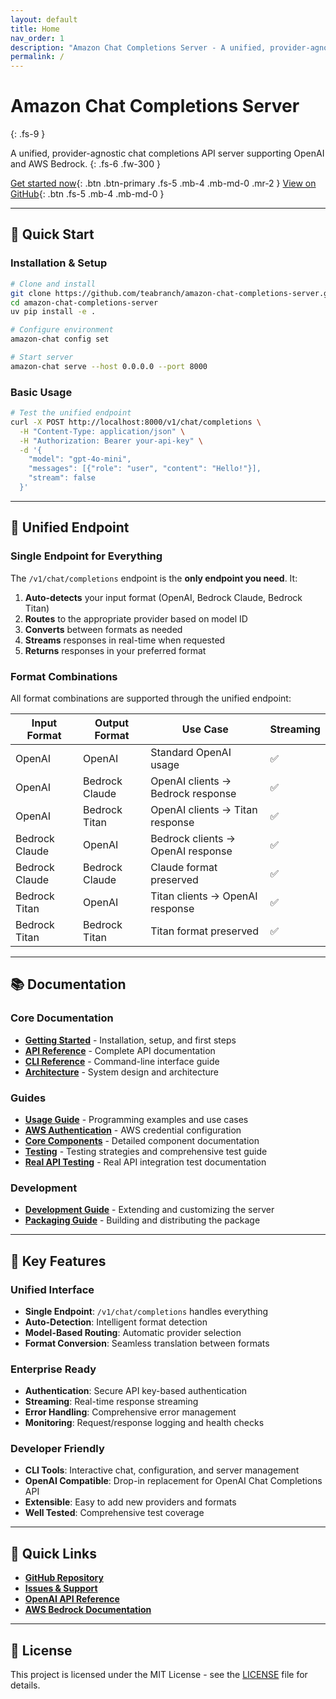 ```yaml
---
layout: default
title: Home
nav_order: 1
description: "Amazon Chat Completions Server - A unified, provider-agnostic chat completions API server"
permalink: /
---
```


# Amazon Chat Completions Server
{: .fs-9 }

A unified, provider-agnostic chat completions API server supporting OpenAI and AWS Bedrock.
{: .fs-6 .fw-300 }

[Get started now](getting-started){: .btn .btn-primary .fs-5 .mb-4 .mb-md-0 .mr-2 }
[View on GitHub](https://github.com/teabranch/amazon-chat-completions-server){: .btn .fs-5 .mb-4 .mb-md-0 }

---

## 🚀 Quick Start

### Installation & Setup

```bash
# Clone and install
git clone https://github.com/teabranch/amazon-chat-completions-server.git
cd amazon-chat-completions-server
uv pip install -e .

# Configure environment
amazon-chat config set

# Start server
amazon-chat serve --host 0.0.0.0 --port 8000
```

### Basic Usage

```bash
# Test the unified endpoint
curl -X POST http://localhost:8000/v1/chat/completions \
  -H "Content-Type: application/json" \
  -H "Authorization: Bearer your-api-key" \
  -d '{
    "model": "gpt-4o-mini",
    "messages": [{"role": "user", "content": "Hello!"}],
    "stream": false
  }'
```

---

## 🔄 Unified Endpoint

### Single Endpoint for Everything

The `/v1/chat/completions` endpoint is the **only endpoint you need**. It:

1. **Auto-detects** your input format (OpenAI, Bedrock Claude, Bedrock Titan)
2. **Routes** to the appropriate provider based on model ID
3. **Converts** between formats as needed
4. **Streams** responses in real-time when requested
5. **Returns** responses in your preferred format

### Format Combinations

All format combinations are supported through the unified endpoint:

| Input Format | Output Format | Use Case | Streaming |
|-------------|---------------|----------|-----------|
| OpenAI | OpenAI | Standard OpenAI usage | ✅ |
| OpenAI | Bedrock Claude | OpenAI clients → Bedrock response | ✅ |
| OpenAI | Bedrock Titan | OpenAI clients → Titan response | ✅ |
| Bedrock Claude | OpenAI | Bedrock clients → OpenAI response | ✅ |
| Bedrock Claude | Bedrock Claude | Claude format preserved | ✅ |
| Bedrock Titan | OpenAI | Titan clients → OpenAI response | ✅ |
| Bedrock Titan | Bedrock Titan | Titan format preserved | ✅ |

---

## 📚 Documentation

### Core Documentation

- **[Getting Started](getting-started)** - Installation, setup, and first steps
- **[API Reference](api-reference)** - Complete API documentation
- **[CLI Reference](cli-reference)** - Command-line interface guide
- **[Architecture](guides/architecture)** - System design and architecture

### Guides

- **[Usage Guide](guides/usage)** - Programming examples and use cases
- **[AWS Authentication](guides/aws-authentication)** - AWS credential configuration
- **[Core Components](guides/core-components)** - Detailed component documentation
- **[Testing](testing)** - Testing strategies and comprehensive test guide
- **[Real API Testing](real-api-testing)** - Real API integration test documentation

### Development

- **[Development Guide](development)** - Extending and customizing the server
- **[Packaging Guide](guides/packaging)** - Building and distributing the package

---

## 🎯 Key Features

### Unified Interface

- **Single Endpoint**: `/v1/chat/completions` handles everything
- **Auto-Detection**: Intelligent format detection
- **Model-Based Routing**: Automatic provider selection
- **Format Conversion**: Seamless translation between formats

### Enterprise Ready

- **Authentication**: Secure API key-based authentication
- **Streaming**: Real-time response streaming
- **Error Handling**: Comprehensive error management
- **Monitoring**: Request/response logging and health checks

### Developer Friendly

- **CLI Tools**: Interactive chat, configuration, and server management
- **OpenAI Compatible**: Drop-in replacement for OpenAI Chat Completions API
- **Extensible**: Easy to add new providers and formats
- **Well Tested**: Comprehensive test coverage

---

## 🔗 Quick Links

- **[GitHub Repository](https://github.com/teabranch/amazon-chat-completions-server)**
- **[Issues & Support](https://github.com/teabranch/amazon-chat-completions-server/issues)**
- **[OpenAI API Reference](https://platform.openai.com/docs/api-reference/chat)**
- **[AWS Bedrock Documentation](https://docs.aws.amazon.com/bedrock/)**

---

## 📄 License

This project is licensed under the MIT License - see the [LICENSE](https://github.com/teabranch/amazon-chat-completions-server/blob/main/LICENSE) file for details. 